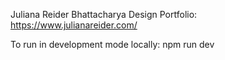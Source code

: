 Juliana Reider Bhattacharya Design Portfolio: https://www.julianareider.com/

To run in development mode locally: npm run dev